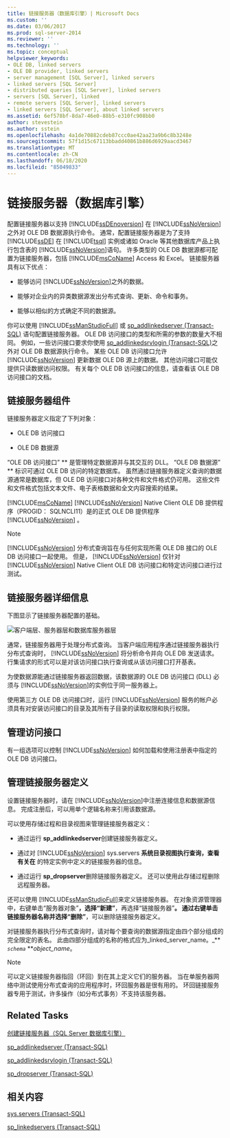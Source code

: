 ```yaml
---
title: 链接服务器（数据库引擎）| Microsoft Docs
ms.custom: ''
ms.date: 03/06/2017
ms.prod: sql-server-2014
ms.reviewer: ''
ms.technology: ''
ms.topic: conceptual
helpviewer_keywords:
- OLE DB, linked servers
- OLE DB provider, linked servers
- server management [SQL Server], linked servers
- linked servers [SQL Server]
- distributed queries [SQL Server], linked servers
- servers [SQL Server], linked
- remote servers [SQL Server], linked servers
- linked servers [SQL Server], about linked servers
ms.assetid: 6ef578bf-8da7-46e0-88b5-e310fc908bb0
author: stevestein
ms.author: sstein
ms.openlocfilehash: 4a1de70882cdeb87ccc0ae42aa23a9b6c8b3248e
ms.sourcegitcommit: 57f1d15c67113bbadd40861b886d6929aacd3467
ms.translationtype: MT
ms.contentlocale: zh-CN
ms.lasthandoff: 06/18/2020
ms.locfileid: "85049833"
---
```

# <a name="linked-servers-database-engine"></a>链接服务器（数据库引擎）
  配置链接服务器以支持 [!INCLUDE[ssDEnoversion](../../includes/ssdenoversion-md.md)] 在 [!INCLUDE[ssNoVersion](../../../includes/ssnoversion-md.md)]之外对 OLE DB 数据源执行命令。 通常，配置链接服务器是为了支持 [!INCLUDE[ssDE](../../includes/ssde-md.md)] 在 [!INCLUDE[tsql](../../includes/tsql-md.md)] 实例或诸如 Oracle 等其他数据库产品上执行包含表的 [!INCLUDE[ssNoVersion](../../../includes/ssnoversion-md.md)]语句。 许多类型的 OLE DB 数据源都可配置为链接服务器，包括 [!INCLUDE[msCoName](../../../includes/msconame-md.md)] Access 和 Excel。 链接服务器具有以下优点：

-   能够访问 [!INCLUDE[ssNoVersion](../../../includes/ssnoversion-md.md)]之外的数据。

-   能够对企业内的异类数据源发出分布式查询、更新、命令和事务。

-   能够以相似的方式确定不同的数据源。

 你可以使用 [!INCLUDE[ssManStudioFull](../../../includes/ssmanstudiofull-md.md)] 或 [sp_addlinkedserver (Transact-SQL)](/sql/relational-databases/system-stored-procedures/sp-addlinkedserver-transact-sql) 语句配置链接服务器。 OLE DB 访问接口的类型和所需的参数的数量大不相同。 例如，一些访问接口要求你使用 [sp_addlinkedsrvlogin (Transact-SQL)](/sql/relational-databases/system-stored-procedures/sp-addlinkedsrvlogin-transact-sql)之外对 OLE DB 数据源执行命令。 某些 OLE DB 访问接口允许 [!INCLUDE[ssNoVersion](../../../includes/ssnoversion-md.md)] 更新数据 OLE DB 源上的数据。 其他访问接口可能仅提供只读数据访问权限。 有关每个 OLE DB 访问接口的信息，请查看该 OLE DB 访问接口的文档。

## <a name="linked-server-components"></a>链接服务器组件
 链接服务器定义指定了下列对象：

-   OLE DB 访问接口

-   OLE DB 数据源

 “OLE DB 访问接口” ** 是管理特定数据源并与其交互的 DLL。 “OLE DB 数据源” ** 标识可通过 OLE DB 访问的特定数据库。 虽然通过链接服务器定义查询的数据源通常是数据库，但 OLE DB 访问接口对各种文件和文件格式仍可用。 这些文件和文件格式包括文本文件、电子表格数据和全文内容搜索的结果。

 [!INCLUDE[msCoName](../../../includes/msconame-md.md)] [!INCLUDE[ssNoVersion](../../../includes/ssnoversion-md.md)] Native Client OLE DB 提供程序（PROGID： SQLNCLI11）是的正式 OLE DB 提供程序 [!INCLUDE[ssNoVersion](../../../includes/ssnoversion-md.md)] 。

> [!NOTE]
>  [!INCLUDE[ssNoVersion](../../../includes/ssnoversion-md.md)] 分布式查询旨在与任何实现所需 OLE DB 接口的 OLE DB 访问接口一起使用。 但是， [!INCLUDE[ssNoVersion](../../../includes/ssnoversion-md.md)] 仅针对 [!INCLUDE[ssNoVersion](../../../includes/ssnoversion-md.md)] Native Client OLE DB 访问接口和特定访问接口进行过测试。

## <a name="linked-server-details"></a>链接服务器详细信息
 下图显示了链接服务器配置的基础。

 ![客户端层、服务器层和数据库服务器层](../../database-engine/media/lsvr.gif "客户端层、服务器层和数据库服务器层")

 通常，链接服务器用于处理分布式查询。 当客户端应用程序通过链接服务器执行分布式查询时， [!INCLUDE[ssNoVersion](../../../includes/ssnoversion-md.md)] 将分析命令并向 OLE DB 发送请求。 行集请求的形式可以是对该访问接口执行查询或从该访问接口打开基表。

 为使数据源能通过链接服务器返回数据，该数据源的 OLE DB 访问接口 (DLL) 必须与 [!INCLUDE[ssNoVersion](../../../includes/ssnoversion-md.md)]的实例位于同一服务器上。

 使用第三方 OLE DB 访问接口时，运行 [!INCLUDE[ssNoVersion](../../../includes/ssnoversion-md.md)] 服务的帐户必须具有对安装访问接口的目录及其所有子目录的读取权限和执行权限。

## <a name="managing-providers"></a>管理访问接口
 有一组选项可以控制 [!INCLUDE[ssNoVersion](../../../includes/ssnoversion-md.md)] 如何加载和使用注册表中指定的 OLE DB 访问接口。

## <a name="managing-linked-server-definitions"></a>管理链接服务器定义
 设置链接服务器时，请在 [!INCLUDE[ssNoVersion](../../../includes/ssnoversion-md.md)]中注册连接信息和数据源信息。 完成注册后，可以用单个逻辑名称来引用该数据源。

 可以使用存储过程和目录视图来管理链接服务器定义：

-   通过运行 **sp_addlinkedserver**创建链接服务器定义。

-   通过对 [!INCLUDE[ssNoVersion](../../../includes/ssnoversion-md.md)] sys.servers **系统目录视图执行查询，查看有关在** 的特定实例中定义的链接服务器的信息。

-   通过运行 **sp_dropserver**删除链接服务器定义。 还可以使用此存储过程删除远程服务器。

 还可以使用 [!INCLUDE[ssManStudioFull](../../../includes/ssmanstudiofull-md.md)]来定义链接服务器。 在对象资源管理器中，右键单击“服务器对象”****，选择“新建”****，再选择“链接服务器”****。 通过右键单击链接服务器名称并选择“删除”****，可以删除链接服务器定义。

 对链接服务器执行分布式查询时，请对每个要查询的数据源指定由四个部分组成的完全限定的表名。 此由四部分组成的名称的格式应为_linked_server_name。_** _`schema`_ **_object_name_。

> [!NOTE]
>  可以定义链接服务器指回（环回）到在其上定义它们的服务器。 当在单服务器网络中测试使用分布式查询的应用程序时，环回服务器是很有用的。 环回链接服务器专用于测试，许多操作（如分布式事务）不支持该服务器。

## <a name="related-tasks"></a>Related Tasks
 [创建链接服务器（SQL Server 数据库引擎）](create-linked-servers-sql-server-database-engine.md)

 [sp_addlinkedserver (Transact-SQL)](/sql/relational-databases/system-stored-procedures/sp-addlinkedserver-transact-sql)

 [sp_addlinkedsrvlogin (Transact-SQL)](/sql/relational-databases/system-stored-procedures/sp-addlinkedsrvlogin-transact-sql)

 [sp_dropserver (Transact-SQL)](/sql/relational-databases/system-stored-procedures/sp-dropserver-transact-sql)

## <a name="related-content"></a>相关内容
 [sys.servers (Transact-SQL)](/sql/relational-databases/system-catalog-views/sys-servers-transact-sql)

 [sp_linkedservers (Transact-SQL)](/sql/relational-databases/system-stored-procedures/sp-linkedservers-transact-sql)


